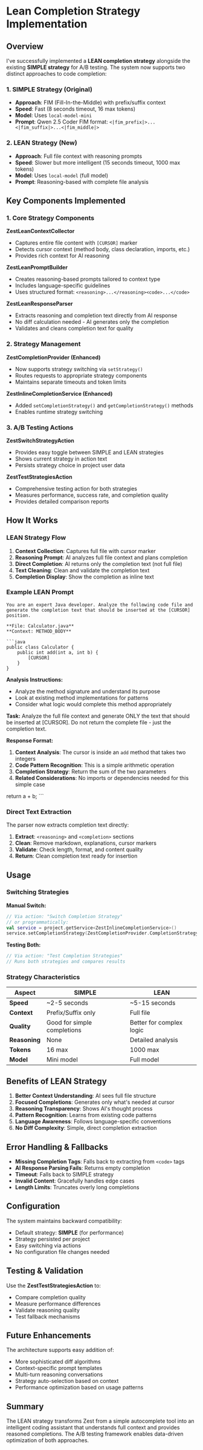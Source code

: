 # Lean Completion Strategy Implementation

## Overview

I've successfully implemented a **LEAN completion strategy** alongside the existing **SIMPLE strategy** for A/B testing. The system now supports two distinct approaches to code completion:

### 1. SIMPLE Strategy (Original)
- **Approach**: FIM (Fill-In-the-Middle) with prefix/suffix context
- **Speed**: Fast (8 seconds timeout, 16 max tokens)
- **Model**: Uses `local-model-mini`
- **Prompt**: Qwen 2.5 Coder FIM format: `<|fim_prefix|>...<|fim_suffix|>...<|fim_middle|>`

### 2. LEAN Strategy (New)
- **Approach**: Full file context with reasoning prompts
- **Speed**: Slower but more intelligent (15 seconds timeout, 1000 max tokens)
- **Model**: Uses `local-model` (full model)
- **Prompt**: Reasoning-based with complete file analysis

## Key Components Implemented

### 1. Core Strategy Components

**ZestLeanContextCollector**
- Captures entire file content with `[CURSOR]` marker
- Detects cursor context (method body, class declaration, imports, etc.)
- Provides rich context for AI reasoning

**ZestLeanPromptBuilder**
- Creates reasoning-based prompts tailored to context type
- Includes language-specific guidelines
- Uses structured format: `<reasoning>...</reasoning><code>...</code>`

**ZestLeanResponseParser**
- Extracts reasoning and completion text directly from AI response
- No diff calculation needed - AI generates only the completion
- Validates and cleans completion text for quality

### 2. Strategy Management

**ZestCompletionProvider (Enhanced)**
- Now supports strategy switching via `setStrategy()`
- Routes requests to appropriate strategy components
- Maintains separate timeouts and token limits

**ZestInlineCompletionService (Enhanced)**
- Added `setCompletionStrategy()` and `getCompletionStrategy()` methods
- Enables runtime strategy switching

### 3. A/B Testing Actions

**ZestSwitchStrategyAction**
- Provides easy toggle between SIMPLE and LEAN strategies
- Shows current strategy in action text
- Persists strategy choice in project user data

**ZestTestStrategiesAction**
- Comprehensive testing action for both strategies
- Measures performance, success rate, and completion quality
- Provides detailed comparison reports

## How It Works

### LEAN Strategy Flow

1. **Context Collection**: Captures full file with cursor marker
2. **Reasoning Prompt**: AI analyzes full file context and plans completion
3. **Direct Completion**: AI returns only the completion text (not full file)
4. **Text Cleaning**: Clean and validate the completion text
5. **Completion Display**: Show the completion as inline text

### Example LEAN Prompt

```
You are an expert Java developer. Analyze the following code file and generate the completion text that should be inserted at the [CURSOR] position.

**File: Calculator.java**
**Context: METHOD_BODY**

```java
public class Calculator {
    public int add(int a, int b) {
        [CURSOR]
    }
}
```

**Analysis Instructions:**
- Analyze the method signature and understand its purpose
- Look at existing method implementations for patterns
- Consider what logic would complete this method appropriately

**Task:**
Analyze the full file context and generate ONLY the text that should be inserted at [CURSOR]. Do not return the complete file - just the completion text.

**Response Format:**
<reasoning>
1. **Context Analysis**: The cursor is inside an `add` method that takes two integers
2. **Code Pattern Recognition**: This is a simple arithmetic operation
3. **Completion Strategy**: Return the sum of the two parameters
4. **Related Considerations**: No imports or dependencies needed for this simple case
</reasoning>

<completion>
return a + b;
</completion>
```

### Direct Text Extraction

The parser now extracts completion text directly:
1. **Extract**: `<reasoning>` and `<completion>` sections
2. **Clean**: Remove markdown, explanations, cursor markers
3. **Validate**: Check length, format, and content quality
4. **Return**: Clean completion text ready for insertion

## Usage

### Switching Strategies

**Manual Switch:**
```kotlin
// Via action: "Switch Completion Strategy"
// or programmatically:
val service = project.getService<ZestInlineCompletionService>()
service.setCompletionStrategy(ZestCompletionProvider.CompletionStrategy.LEAN)
```

**Testing Both:**
```kotlin
// Via action: "Test Completion Strategies"
// Runs both strategies and compares results
```

### Strategy Characteristics

| Aspect | SIMPLE | LEAN |
|--------|--------|------|
| **Speed** | ~2-5 seconds | ~5-15 seconds |
| **Context** | Prefix/Suffix only | Full file |
| **Quality** | Good for simple completions | Better for complex logic |
| **Reasoning** | None | Detailed analysis |
| **Tokens** | 16 max | 1000 max |
| **Model** | Mini model | Full model |

## Benefits of LEAN Strategy

1. **Better Context Understanding**: AI sees full file structure
2. **Focused Completions**: Generates only what's needed at cursor
3. **Reasoning Transparency**: Shows AI's thought process
4. **Pattern Recognition**: Learns from existing code patterns
5. **Language Awareness**: Follows language-specific conventions
6. **No Diff Complexity**: Simple, direct completion extraction

## Error Handling & Fallbacks

- **Missing Completion Tags**: Falls back to extracting from `<code>` tags
- **AI Response Parsing Fails**: Returns empty completion
- **Timeout**: Falls back to SIMPLE strategy
- **Invalid Content**: Gracefully handles edge cases
- **Length Limits**: Truncates overly long completions

## Configuration

The system maintains backward compatibility:
- Default strategy: **SIMPLE** (for performance)
- Strategy persisted per project
- Easy switching via actions
- No configuration file changes needed

## Testing & Validation

Use the **ZestTestStrategiesAction** to:
- Compare completion quality
- Measure performance differences  
- Validate reasoning quality
- Test fallback mechanisms

## Future Enhancements

The architecture supports easy addition of:
- More sophisticated diff algorithms
- Context-specific prompt templates
- Multi-turn reasoning conversations
- Strategy auto-selection based on context
- Performance optimization based on usage patterns

## Summary

The LEAN strategy transforms Zest from a simple autocomplete tool into an intelligent coding assistant that understands full context and provides reasoned completions. The A/B testing framework enables data-driven optimization of both approaches.
